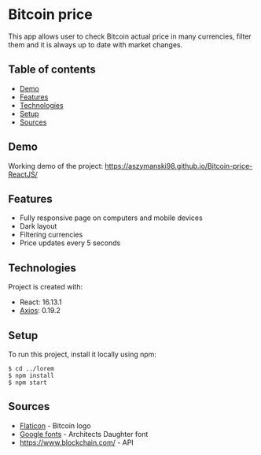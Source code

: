 # Bitcoin price
This app allows user to check Bitcoin actual price in many currencies, filter them and it is always up to date with market changes.

## Table of contents
* [Demo](#demo)
* [Features](#features)
* [Technologies](#technologies)
* [Setup](#setup)
* [Sources](#sources)

## Demo
Working demo of the project: https://aszymanski98.github.io/Bitcoin-price-ReactJS/

## Features
* Fully responsive page on computers and mobile devices
* Dark layout
* Filtering currencies
* Price updates every 5 seconds
	
## Technologies
Project is created with:
* React: 16.13.1
* [Axios](https://www.npmjs.com/package/react-axios): 0.19.2

## Setup
To run this project, install it locally using npm:

```
$ cd ../lorem
$ npm install
$ npm start
```

## Sources
* [Flaticon](https://www.flaticon.com/) - Bitcoin logo
* [Google fonts](https://fonts.google.com/) - Architects Daughter font
* https://www.blockchain.com/ - API
